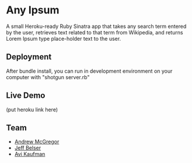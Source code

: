 # Any Ipsum

A small Heroku-ready Ruby Sinatra app that takes any search term entered by the 
user, retrieves text related to that term from Wikipedia, and returns Lorem
Ipsum type place-holder text to the user. 

## Deployment

After bundle install, you can run in development environment on your computer 
with "shotgun server.rb"

## Live Demo

(put heroku link here)

## Team

- [Andrew McGregor](https://github.com/andmcgregor)
- [Jeff Belser](https://github.com/JustAboutJeff)
- [Avi Kaufman](https://github.com/Ank13)
